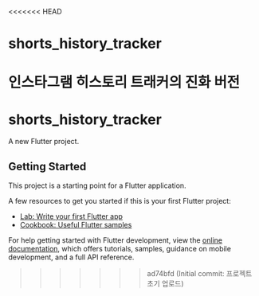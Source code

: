 <<<<<<< HEAD
# shorts_history_tracker
인스타그램 히스토리 트래커의 진화 버전
=======
# shorts_history_tracker

A new Flutter project.

## Getting Started

This project is a starting point for a Flutter application.

A few resources to get you started if this is your first Flutter project:

- [Lab: Write your first Flutter app](https://docs.flutter.dev/get-started/codelab)
- [Cookbook: Useful Flutter samples](https://docs.flutter.dev/cookbook)

For help getting started with Flutter development, view the
[online documentation](https://docs.flutter.dev/), which offers tutorials,
samples, guidance on mobile development, and a full API reference.
>>>>>>> ad74bfd (Initial commit: 프로젝트 초기 업로드)
